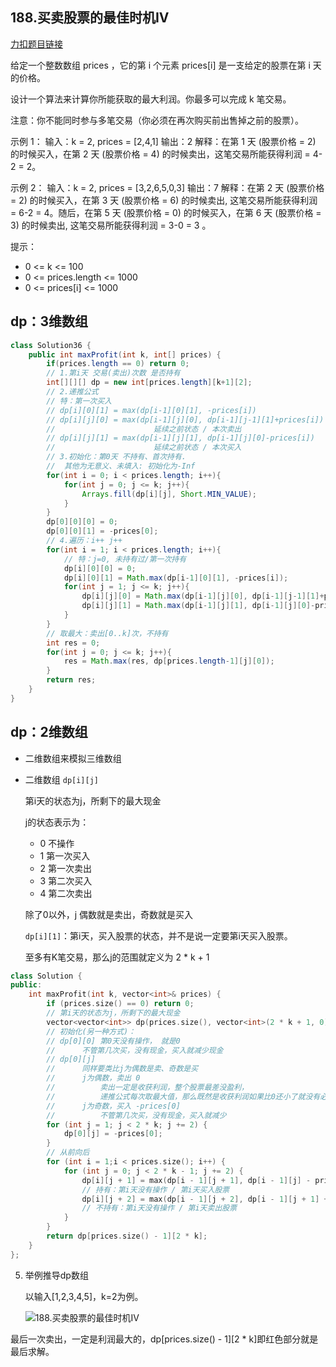 
## 188.买卖股票的最佳时机IV

[力扣题目链接](https://leetcode-cn.com/problems/best-time-to-buy-and-sell-stock-iv/)

给定一个整数数组 prices ，它的第 i 个元素 prices[i] 是一支给定的股票在第 i 天的价格。

设计一个算法来计算你所能获取的最大利润。你最多可以完成 k 笔交易。

注意：你不能同时参与多笔交易（你必须在再次购买前出售掉之前的股票）。

示例 1：
输入：k = 2, prices = [2,4,1]
输出：2
解释：在第 1 天 (股票价格 = 2) 的时候买入，在第 2 天 (股票价格 = 4) 的时候卖出，这笔交易所能获得利润 = 4-2 = 2。

示例 2：
输入：k = 2, prices = [3,2,6,5,0,3]
输出：7
解释：在第 2 天 (股票价格 = 2) 的时候买入，在第 3 天 (股票价格 = 6) 的时候卖出, 这笔交易所能获得利润 = 6-2 = 4。随后，在第 5 天 (股票价格 = 0) 的时候买入，在第 6 天 (股票价格 = 3) 的时候卖出, 这笔交易所能获得利润 = 3-0 = 3 。


提示：

* 0 <= k <= 100
* 0 <= prices.length <= 1000
* 0 <= prices[i] <= 1000

## dp：3维数组

```java
class Solution36 {
    public int maxProfit(int k, int[] prices) {
        if(prices.length == 0) return 0;
        // 1.第i天 交易(卖出)次数 是否持有 
        int[][][] dp = new int[prices.length][k+1][2];
        // 2.递推公式
        // 特：第一次买入
        // dp[i][0][1] = max(dp[i-1][0][1], -prices[i])              
        // dp[i][j][0] = max(dp[i-1][j][0], dp[i-1][j-1][1]+prices[i])
        // 						延续之前状态 / 本次卖出  
        // dp[i][j][1] = max(dp[i-1][j][1], dp[i-1][j][0]-prices[i]) 
        // 						延续之前状态 / 本次买入
        // 3.初始化：第0天 不持有、首次持有. 
        //	其他为无意义、未填入: 初始化为-Inf
        for(int i = 0; i < prices.length; i++){
            for(int j = 0; j <= k; j++){
                Arrays.fill(dp[i][j], Short.MIN_VALUE);
            }    
        }
        dp[0][0][0] = 0;
        dp[0][0][1] = -prices[0];
        // 4.遍历：i++ j++
        for(int i = 1; i < prices.length; i++){
            // 特：j=0, 未持有过/第一次持有
            dp[i][0][0] = 0; 
            dp[i][0][1] = Math.max(dp[i-1][0][1], -prices[i]); 
            for(int j = 1; j <= k; j++){
                dp[i][j][0] = Math.max(dp[i-1][j][0], dp[i-1][j-1][1]+prices[i]);
                dp[i][j][1] = Math.max(dp[i-1][j][1], dp[i-1][j][0]-prices[i]);
            }
        }
        // 取最大：卖出[0..k]次，不持有
        int res = 0;
        for(int j = 0; j <= k; j++){
            res = Math.max(res, dp[prices.length-1][j][0]);
        }
        return res;
    }
}
```



## dp：2维数组

+ 二维数组来模拟三维数组

+ 二维数组 `dp[i][j]`

  第i天的状态为j，所剩下的最大现金 

  j的状态表示为：

  * 0 不操作
  * 1 第一次买入
  * 2 第一次卖出
  * 3 第二次买入
  * 4 第二次卖出

  除了0以外，j 偶数就是卖出，奇数就是买入

  `dp[i][1]`：第i天，买入股票的状态，并不是说一定要第i天买入股票。

  至多有K笔交易，那么j的范围就定义为 2 * k + 1

```CPP
class Solution {
public:
    int maxProfit(int k, vector<int>& prices) {
        if (prices.size() == 0) return 0;
        // 第i天的状态为j，所剩下的最大现金 
        vector<vector<int>> dp(prices.size(), vector<int>(2 * k + 1, 0));
        // 初始化(另一种方式)：
        // dp[0][0] 第0天没有操作， 就是0
        //		不管第几次买，没有现金，买入就减少现金
        // dp[0][j] 
        //		同样要类比j为偶数是卖、奇数是买
        // 		j为偶数，卖出 0
        //			卖出一定是收获利润，整个股票最差没盈利，
        //			递推公式每次取最大值，那么既然是收获利润如果比0还小了就没有必要收获这个利润了。
        // 		j为奇数，买入 -prices[0]
        //			不管第几次买，没有现金，买入就减少
        for (int j = 1; j < 2 * k; j += 2) {
            dp[0][j] = -prices[0];
        }
        // 从前向后
        for (int i = 1;i < prices.size(); i++) {
            for (int j = 0; j < 2 * k - 1; j += 2) {
                dp[i][j + 1] = max(dp[i - 1][j + 1], dp[i - 1][j] - prices[i]);
                // 持有：第i天没有操作 / 第i天买入股票
                dp[i][j + 2] = max(dp[i - 1][j + 2], dp[i - 1][j + 1] + prices[i]);
                // 不持有：第i天没有操作 / 第i天卖出股票
            }
        }
        return dp[prices.size() - 1][2 * k];
    }
};
```

 

 



5. 举例推导dp数组

   以输入[1,2,3,4,5]，k=2为例。

   ![188.买卖股票的最佳时机IV](https://img-blog.csdnimg.cn/20201229100358221.png)

最后一次卖出，一定是利润最大的，dp[prices.size() - 1][2 * k]即红色部分就是最后求解。 